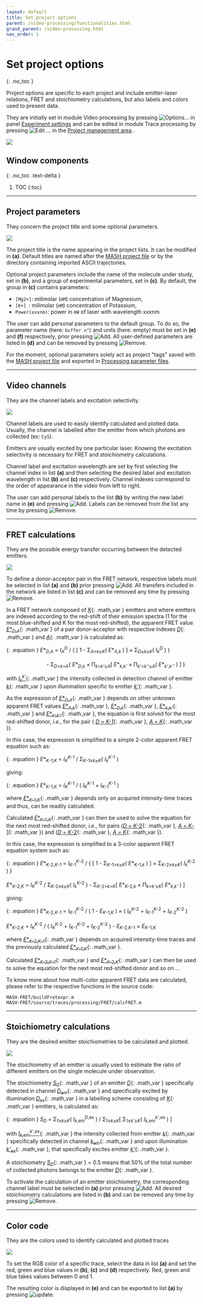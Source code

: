 ```yaml
---
layout: default
title: Set project options
parent: /video-processing/functionalities.html
grand_parent: /video-processing.html
nav_order: 1
---
```


# Set project options
{: .no_toc }

Project options are specific to each project and include emitter-laser relations, FRET and stoichiometry calculations, but also labels and colors used to present data.

They are initially set in module Video processing by pressing 
![Options...](../../assets/images/gui/VP-but-options3p.png "Options...") in panel 
[Experiment settings](../panels/panel-experiment-settings.html) and can be edited in module Trace processing by pressing 
![Edit ...](../../assets/images/gui/TP-but-edit-3p.png "Edit ...") in the 
[Project management area](.././trace-processing/panels/area-project-management.html) .

<a href="../../assets/images/gui/VP-panel-expset-opt.png"><img src="../../assets/images/gui/VP-panel-expset-opt.png" style="max-width: 546px;"/></a>


## Window components
{: .no_toc .text-delta }

1. TOC
{:toc}

---

## Project parameters

They concern the project title and some optional parameters.

<a href="../../assets/images/gui/VP-panel-expset-opt-projprm.png"><img src="../../assets/images/gui/VP-panel-expset-opt-projprm.png" style="max-width: 250px;"/></a>

The project title is the name appearing in the project lists. 
It can be modified in **(a)**.
Default titles are named after the
[MASH project file](../../output-files/mash-mash-project.html) or by the directory containing imported ASCII trajectories.

Optional project parameters include the name of the molecule under study, set in **(b)**, and a group of experimental parameters, set in **(c)**.
By default, the group in **(c)** contains parameters:
* `[Mg2+]`: milimolar (`mM`) concentration of Magnesium,
* `[K+] `: milimolar (`mM`) concentration of Potassium,
* `Power(xxxnm)`: power in `mW` of laser with wavelength xxxnm

The user can add personal parameters to the default group.
To do so, the parameter name (here: `buffer n°`) and units (here: empty) must be set in **(e)** and **(f)** respectively, prior pressing 
![Add](../../assets/images/gui/VP-but-add.png "Add").
All user-defined parameters are listed in **(d)** and can be removed by pressing 
![Remove](../../assets/images/gui/VP-but-remove.png "Remove"). 

For the moment, optional parameters solely act as project "tags" saved with the 
[MASH project file](../../output-files/mash-mash-project.html) and exported in
[Processing parameter files](../../output-files/log-processing-parameters.html).


---

## Video channels

They are the channel labels and excitation selectivity.

<a href="../../assets/images/gui/VP-panel-expset-opt-channels.png"><img src="../../assets/images/gui/VP-panel-expset-opt-channels.png" style="max-width: 250px;"/></a>

Channel labels are used to easily identify calculated and plotted data. 
Usually, the channel is labelled after the emitter from which photons are collected (ex: `Cy5`).

Emitters are usually excited by one particular laser. 
Knowing the excitation selectivity is necessary for FRET and stoichiometry calculations.

Channel label and excitation wavelength are set by first selecting the channel index in list **(a)** and then selecting the desired label and excitation wavelength in list **(b)** and **(c)** respectively.
Channel indexes correspond to the order of appearance in the video from left to right.

The user can add personal labels to the list **(b)** by writing the new label name in **(e)** and pressing 
![Add](../../assets/images/gui/VP-but-add.png "Add"). 
Labels can be removed from the list any time by pressing 
![Remove](../../assets/images/gui/VP-but-remove.png "Remove").

---

## FRET calculations

They are the possible energy transfer occurring between the detected emitters.

<a href="../../assets/images/gui/VP-panel-expset-opt-fret.png"><img src="../../assets/images/gui/VP-panel-expset-opt-fret.png" style="max-width: 250px;"/></a>

To define a donor-acceptor pair in the FRET network, respective labels must be selected in list **(a)** and **(b)** prior pressing 
![Add](../../assets/images/gui/VP-but-add.png "Add").
All transfers included in the network are listed in list **(c)** and can be removed any time by pressing 
![Remove](../../assets/images/gui/VP-but-remove.png "Remove").

In a FRET network composed of 
[*K*](){: .math_var } emitters and where emitters are indexed according to the red-shift of their emission spectra (1 for the most blue-shifted and K for the most red-shifted), the apparent FRET value 
[*E*\*<sub>*D*,*A*</sub>](){: .math_var } of a pair donor-acceptor with respective indexes 
[*D*](){: .math_var } and 
[*A*](){: .math_var } is calculated as:

{: .equation }
*E*\*<sub>*D*,*A*</sub> = *I*<sub>*A*</sub><sup>*D*</sup> / { [ 1 - &#931;<sub>*A*>*k*&#8805;*K*</sub>( *E*\*<sub>*A*,*k*</sub> ) ] &#215; &#931;<sub>*D*&#8805;*k*&#8805;*K*</sub>( *I*<sub>*k*</sub><sup>*D*</sup> ) }<br><br>
&#160;&#160;&#160;&#160;&#160;&#160;&#160;&#160;&#160;&#160;&#160;&#160;&#160;&#160;&#160;&#160;&#160;&#160;&#160;&#160;&#160;&#160;&#160;&#160;&#160;&#160;
            - &#931;<sub>*D*>*k*>*A*</sub>{ *E*\*<sub>*D*,*k*</sub> &#215; &#928;<sub>*k*>*k'*&#8805;*A*</sub>[ *E*\*<sub>*k*,*k'*</sub> &#215; &#928;<sub>*k'*>*k''*&#8805;*A*</sub>( *E*\*<sub>*k'*,*k''*</sub> ) ] }

with 
[*I*<sub>*k*</sub><sup>*k'*</sup>](){: .math_var } the intensity collected in detection channel of emitter 
[*k*](){: .math_var } upon illumination specific to emitter 
[*k'*](){: .math_var }.

As the expression of 
[*E*\*<sub>*D*,*A*</sub>](){: .math_var } depends on other unknown apparent FRET values 
[*E*\*<sub>*A*,*k*</sub>](){: .math_var }, 
[*E*\*<sub>*D*,*k*</sub>](){: .math_var }, 
[*E*\*<sub>*k*,*k'*</sub>](){: .math_var } and 
[*E*\*<sub>*k*',*k''*</sub>](){: .math_var }, the equation is first solved for the most red-shifted donor, *i.e.*, for the pair (
[*D* = *K-1*](){: .math_var }, 
[*A* = *K*](){: .math_var }).

In this case, the expression is simplified to a simple 2-color apparent FRET equation such as:

{: .equation }
*E*\*<sub>*K*-1,*K*</sub> = *I*<sub>*K*</sub><sup>*K*-1</sup> / &#931;<sub>*K*-1&#8805;*k*&#8805;*K*</sub>( *I*<sub>*k*</sub><sup>*K*-1</sup> )

giving:

{: .equation }
*E*\*<sub>*K*-1,*K*</sub> = *I*<sub>*K*</sub><sup>*K*-1</sup> / ( *I*<sub>*K*</sub><sup>*K*-1</sup> + *I*<sub>*K*-1</sub><sup>*K*-1</sup> )

where 
[*E*\*<sub>*K*-1,*K*</sub>](){: .math_var } depends only on acquired intensity-time traces and thus, can be readily calculated.

Calculated 
[*E*\*<sub>*K*-1,*K*</sub>](){: .math_var } can then be used to solve the equation for the next most red-shifted donor, *i.e.*, for pairs 
([*D* = *K*-2](){: .math_var }, 
[*A* = *K*-1](){: .math_var }) and 
([*D* = *K*-2](){: .math_var }, 
[*A* = *K*](){: .math_var }).

In this case, the expression is simplified to a 3-color apparent FRET equation system such as:

{: .equation }
*E*\*<sub>*K*-2,*K*-1</sub> = *I*<sub>*K*-1</sub><sup>*K*-2</sup> / { [ 1 - &#931;<sub>*K*-1>*k*&#8805;*K*</sub>( *E*\*<sub>*K*-1,*k*</sub> ) ] &#215; &#931;<sub>*K*-2&#8805;*k*&#8805;*K*</sub>( *I*<sub>*k*</sub><sup>*K*-2</sup> ) }<br><br>
*E*\*<sub>*K*-2,*K*</sub> = *I*<sub>*K*</sub><sup>*K*-2</sup> / &#931;<sub>*K*-2&#8805;*k*&#8805;*K*</sub>( *I*<sub>*k*</sub><sup>*K*-2</sup> ) - &#931;<sub>*K*-2>*k*>*K*</sub>[ *E*\*<sub>*K*-2,*k*</sub> &#215; &#928;<sub>*k*>*k'*&#8805;*K*</sub>( *E*\*<sub>*k*,*k'*</sub> ) ]

giving:

{: .equation }
*E*\*<sub>*K*-2,*K*-1</sub> = *I*<sub>*K*-1</sub><sup>*K*-2</sup> / ( 1 - *E*<sub>*K*-1,*K*</sub> ) &#215; ( *I*<sub>*K*</sub><sup>*K*-2</sup> + *I*<sub>*K*-1</sub><sup>*K*-2</sup> + *I*<sub>*K*-2</sub><sup>*K*-2</sup> )<br><br>
*E*\*<sub>*K*-2,*K*</sub> = *I*<sub>*K*</sub><sup>*K*-2</sup> / ( *I*<sub>*K*</sub><sup>*K*-2</sup> + *I*<sub>*K*-1</sub><sup>*K*-2</sup> + *I*<sub>*K*-2</sub><sup>*K*-2</sup> ) - *E*<sub>*K*-2,*K*-1</sub> &#215; *E*<sub>*K*-1,*K*</sub> 

where 
[*E*\*<sub>*K*-2,*K*-1</sub>](){: .math_var } depends on acquired intensity-time traces and the previously calculated 
[*E*\*<sub>*K*-1,*K*</sub>](){: .math_var }.

Calculated 
[*E*\*<sub>*K*-2,*K*-1</sub>](){: .math_var } and 
[*E*\*<sub>*K*-2,*K*</sub>](){: .math_var } can then be used to solve the equation for the next most red-shifted donor and so on ...

To know more about how multi-color apparent FRET data are calculated, please refer to the respective functions in the source code:

```
MASH-FRET/buildFretexpr.m
MASH-FRET/source/traces/processing/FRET/calcFRET.m
```

---

## Stoichiometry calculations

They are the desired emitter stoichiometries to be calculated and plotted.

<a href="../../assets/images/gui/VP-panel-expset-opt-s.png"><img src="../../assets/images/gui/VP-panel-expset-opt-s.png" style="max-width: 250px;"/></a>

The stoichiometry of an emitter is usually used to estimate the ratio of different emitters on the single molecule under observation.

The stoichiometry 
[*S*<sub>*D*</sub>](){: .math_var } of an emitter 
[*D*](){: .math_var } specifically detected in channel 
[*D*<sub>em</sub>](){: .math_var } and specifically excited by illumination 
[*D*<sub>ex</sub>](){: .math_var } in a labelling scheme consisting of 
[*K*](){: .math_var } emitters, is calculated as:

{: .equation }
*S*<sub>*D*</sub> = &#931;<sub>1&#8805;*k*&#8805;*K*</sub>( *I*<sub>*k*,em</sub><sup>*D*,ex</sup> ) / &#931;<sub>1&#8805;*k*&#8805;*K*</sub>[ &#931;<sub>1&#8805;*k'*&#8805;*K*</sub>( *I*<sub>*k*,em</sub><sup>*k'*,ex</sup> ) ]

with 
[*I*<sub>*k*,em</sub><sup>*k'*,ex</sup>](){: .math_var } the intensity collected from emitter 
[*k*](){: .math_var } specifically detected in channel 
[*k*<sub>em</sub>](){: .math_var } and upon illumination 
[*k'*<sub>ex</sub>](){: .math_var }, that specifically excites emitter 
[*k'*](){: .math_var }.

A stoichiometry 
[*S*<sub>*D*</sub>](){: .math_var } = 0.5 means that 50% of the total number of collected photons belongs to the emitter 
[*D*](){: .math_var }.

To activate the calculation of an emitter stoichiometry, the corresponding channel label must be selected in **(a)** prior pressing 
![Add](../../assets/images/gui/VP-but-add.png "Add").
All desired stoichiometry calculations are listed in **(b)** and can be removed any time by pressing 
![Remove](../../assets/images/gui/VP-but-remove.png "Remove").

---

## Color code

They are the colors used to identify calculated and plotted traces

<a href="../../assets/images/gui/VP-panel-expset-opt-colors.png"><img src="../../assets/images/gui/VP-panel-expset-opt-colors.png" style="max-width: 250px;"/></a>

To set the RGB color of a specific trace, select the data in list **(a)** and set the red, green and blue values in **(b)**, **(c)** and **(d)** respectively.
Red, green and blue takes values between 0 and 1.

The resulting color is displayed in **(e)** and can be exported to list **(a)** by pressing 
![update](../../assets/images/gui/VP-but-update.png "update").

